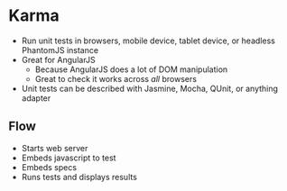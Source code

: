 Karma
=====

- Run unit tests in browsers, mobile device, tablet device, or headless PhantomJS instance
- Great for AngularJS
  - Because AngularJS does a lot of DOM manipulation
  - Great to check it works across *all* browsers
- Unit tests can be described with Jasmine, Mocha, QUnit, or anything adapter

Flow
----

- Starts web server
- Embeds javascript to test
- Embeds specs
- Runs tests and displays results
